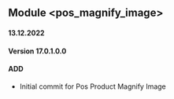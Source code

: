 ## Module <pos_magnify_image>

#### 13.12.2022
#### Version 17.0.1.0.0
#### ADD

- Initial commit for Pos Product Magnify Image
